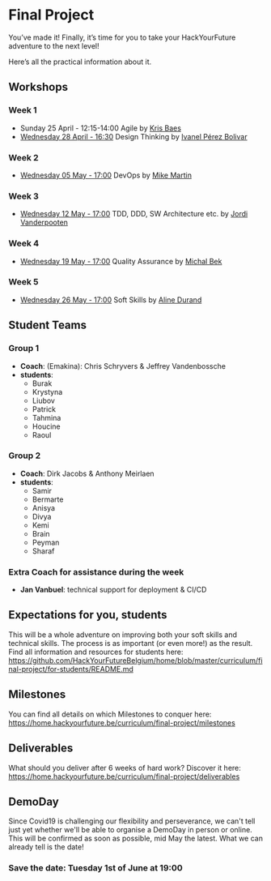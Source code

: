 # Final Project

You’ve made it! Finally, it’s time for you to take your HackYourFuture adventure to the next level!

Here’s all the practical information about it.

## Workshops

### Week 1

- Sunday 25 April - 12:15-14:00 Agile by [Kris Baes](https://share.emakina.net/display/~kris.baes)
- [Wednesday 28 April - 16:30](https://us02web.zoom.us/j/87163036713?pwd=RlRCcjVhVWpOckNzbk9TUFF3UEF4Zz09) Design Thinking by [Ivanel Pérez Bolivar](https://share.emakina.net/display/~ipb)

### Week 2

- [Wednesday 05 May - 17:00](https://us02web.zoom.us/j/85975570922?pwd=Ull5bmZQdm93RGk4cUtKbDNSU0Fxdz09) DevOps by [Mike Martin](https://mvp.microsoft.com/en-us/PublicProfile/5000046?fullName=Mike%20Martin)

### Week 3

- [Wednesday 12 May - 17:00](https://us02web.zoom.us/j/81534204131?pwd=bERWaUhjRk12dE5JL00rd1NGRXB2dz09) TDD, DDD, SW Architecture etc. by [Jordi Vanderpooten](https://share.emakina.net/display/~jov)

### Week 4

- [Wednesday 19 May - 17:00](https://us02web.zoom.us/j/83949702328?pwd=SkxEK21tMVkxdjR2VnNGWlpGTVJldz09) Quality Assurance by [Michal Bek](https://share.emakina.net/display/~mib)

### Week 5

- [Wednesday 26 May - 17:00](https://us02web.zoom.us/j/85170196976?pwd=Y1FWMExwRXFiZllXTlBIZ2RLU0lXQT09) Soft Skills by [Aline Durand](https://share.emakina.net/display/~adurand)

## Student Teams

### Group 1

- **Coach**: (Emakina): Chris Schryvers & Jeffrey Vandenbossche
- **students**:
  - Burak
  - Krystyna
  - Liubov
  - Patrick
  - Tahmina
  - Houcine
  - Raoul

### Group 2

- **Coach**: Dirk Jacobs & Anthony Meirlaen
- **students**:
  - Samir
  - Bermarte
  - Anisya
  - Divya
  - Kemi
  - Brain
  - Peyman
  - Sharaf


### Extra Coach for assistance during the week

- **Jan Vanbuel**: technical support for deployment & CI/CD

## Expectations for you, students

This will be a whole adventure on improving both your soft skills and technical skills. The process is as important (or even more!) as the result. Find all information and resources for students here: https://github.com/HackYourFutureBelgium/home/blob/master/curriculum/final-project/for-students/README.md

## Milestones

You can find all details on which Milestones to conquer here: https://home.hackyourfuture.be/curriculum/final-project/milestones

## Deliverables

What should you deliver after 6 weeks of hard work?
Discover it here: https://home.hackyourfuture.be/curriculum/final-project/deliverables

## DemoDay

Since Covid19 is challenging our flexibility and perseverance, we can't tell just yet whether we'll be able to organise a DemoDay in person or online.
This will be confirmed as soon as possible, mid May the latest.
What we can already tell is the date!

### Save the date: Tuesday 1st of June at 19:00
